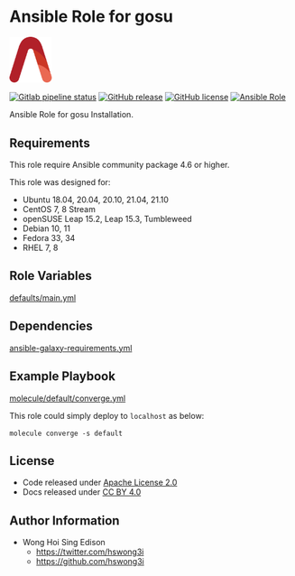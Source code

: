 # Ansible Role for gosu

<img src="/alvistack.svg" width="75" alt="AlviStack">

[![Gitlab pipeline status](https://img.shields.io/gitlab/pipeline/alvistack/ansible-role-gosu/master)](https://gitlab.com/alvistack/ansible-role-gosu/-/pipelines)
[![GitHub release](https://img.shields.io/github/release/alvistack/ansible-role-gosu.svg)](https://github.com/alvistack/ansible-role-gosu/releases)
[![GitHub license](https://img.shields.io/github/license/alvistack/ansible-role-gosu.svg)](https://github.com/alvistack/ansible-role-gosu/blob/master/LICENSE)
[![Ansible Role](https://img.shields.io/badge/galaxy-alvistack.gosu-blue.svg)](https://galaxy.ansible.com/alvistack/gosu)

Ansible Role for gosu Installation.

## Requirements

This role require Ansible community package 4.6 or higher.

This role was designed for:

  - Ubuntu 18.04, 20.04, 20.10, 21.04, 21.10
  - CentOS 7, 8 Stream
  - openSUSE Leap 15.2, Leap 15.3, Tumbleweed
  - Debian 10, 11
  - Fedora 33, 34
  - RHEL 7, 8

## Role Variables

[defaults/main.yml](defaults/main.yml)

## Dependencies

[ansible-galaxy-requirements.yml](ansible-galaxy-requirements.yml)

## Example Playbook

[molecule/default/converge.yml](molecule/default/converge.yml)

This role could simply deploy to `localhost` as below:

    molecule converge -s default

## License

  - Code released under [Apache License 2.0](LICENSE)
  - Docs released under [CC BY 4.0](http://creativecommons.org/licenses/by/4.0/)

## Author Information

  - Wong Hoi Sing Edison
      - <https://twitter.com/hswong3i>
      - <https://github.com/hswong3i>
